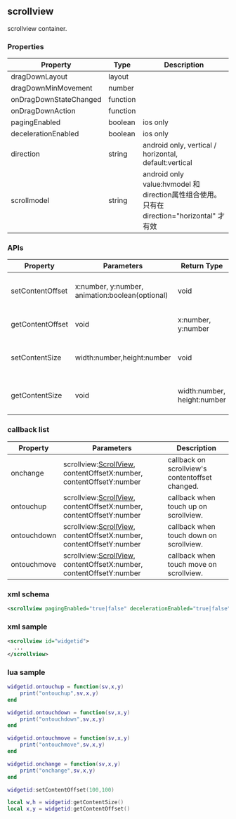 ## scrollview
scrollview container.

### Properties
| Property      | Type          | Description   |
| ------------- | ------------- | ------------- |
| dragDownLayout | layout | |
| dragDownMinMovement | number | |
| onDragDownStateChanged | function | |
| onDragDownAction | function | |
| pagingEnabled | boolean | ios only |
| decelerationEnabled | boolean | ios only |
| direction | string | android only, vertical / horizontal, default:vertical |
| scrollmodel | string | android only value:hvmodel 和direction属性组合使用。只有在direction="horizontal" 才有效 |

### APIs
| Property      | Parameters    | Return Type   | Description   |
| ------------- | ------------- | ------------- | ------------- |
| setContentOffset | x:number, y:number, animation:boolean(optional) | void | set content offset inside scrollview |
| getContentOffset | void | x:number, y:number | get the content offset. |
| setContentSize | width:number,height:number | void | set the content size, ios only. |
| getContentSize | void | width:number, height:number | get the content size, ios only. |

### callback list
| Property      | Parameters    | Description   |
| ------------- | ------------- | ------------- |
| onchange | scrollview:[ScrollView](scrollview.md), contentOffsetX:number, contentOffsetY:number | callback on scrollview's contentoffset changed. |
| ontouchup | scrollview:[ScrollView](scrollview.md), contentOffsetX:number, contentOffsetY:number | callback when touch up on scrollview. |
| ontouchdown | scrollview:[ScrollView](scrollview.md), contentOffsetX:number, contentOffsetY:number | callback when touch down on scrollview. |
| ontouchmove | scrollview:[ScrollView](scrollview.md), contentOffsetX:number, contentOffsetY:number | callback when touch move on scrollview. |

### xml schema
```xml
<scrollview pagingEnabled="true|false" decelerationEnabled="true|false" >
```

### xml sample
```xml
<scrollview id="widgetid">
  ...
</scrollview>
```

### lua sample
```lua
widgetid.ontouchup = function(sv,x,y)
    print("ontouchup",sv,x,y)
end

widgetid.ontouchdown = function(sv,x,y)
    print("ontouchdown",sv,x,y)
end

widgetid.ontouchmove = function(sv,x,y)
    print("ontouchmove",sv,x,y)
end

widgetid.onchange = function(sv,x,y)
    print("onchange",sv,x,y)
end

widgetid:setContentOffset(100,100)

local w,h = widgetid:getContentSize()
local x,y = widgetid:getContentOffset()
```
